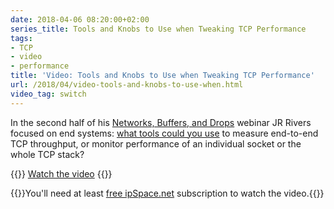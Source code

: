 ```yaml
---
date: 2018-04-06 08:20:00+02:00
series_title: Tools and Knobs to Use when Tweaking TCP Performance
tags:
- TCP
- video
- performance
title: 'Video: Tools and Knobs to Use when Tweaking TCP Performance'
url: /2018/04/video-tools-and-knobs-to-use-when.html
video_tag: switch
---
```

In the second half of his [Networks, Buffers, and Drops](http://www.ipspace.net/Networks,_Buffers,_and_Drops) webinar JR Rivers focused on end systems: [what tools could you use](https://my.ipspace.net/bin/get/xBuffers/B3%20-%20Tools%20and%20Knobs.mp4?doccode=xBuffers) to measure end-to-end TCP throughput, or monitor performance of an individual socket or the whole TCP stack?

{{<jump>}}
[Watch the video](https://my.ipspace.net/bin/get/xBuffers/B3%20-%20Tools%20and%20Knobs.mp4?doccode=xBuffers)
{{</jump>}}

{{<note free>}}You'll need at least [free ipSpace.net](http://www.ipspace.net/Subscription/Free) subscription to watch the video.{{</note>}}
